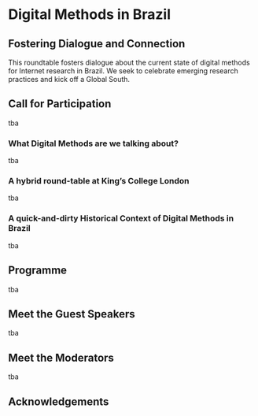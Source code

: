 # Digital Methods in Brazil 
## Fostering Dialogue and Connection 


This roundtable fosters dialogue about the current state of digital methods for Internet research in Brazil. We seek to celebrate emerging research practices and kick off a Global South.
## Call for Participation
tba
### What Digital Methods are we talking about?
tba
### A hybrid round-table at King’s College London
tba
### A quick-and-dirty Historical Context of Digital Methods in Brazil
tba
## Programme
tba
## Meet the Guest Speakers
tba
## Meet the Moderators
tba
## Acknowledgements
